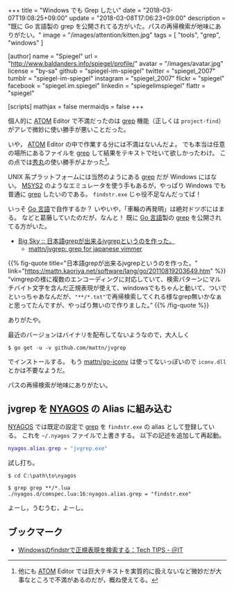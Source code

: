 +++
title = "Windows でも Grep したい"
date = "2018-03-07T19:08:25+09:00"
update = "2018-03-08T17:06:23+09:00"
description = "既に Go 言語製の grep を公開されてる方がいた。パスの再帰検索が地味にありがたい。"
image = "/images/attention/kitten.jpg"
tags        = [ "tools", "grep", "windows" ]

[author]
  name      = "Spiegel"
  url       = "http://www.baldanders.info/spiegel/profile/"
  avatar    = "/images/avatar.jpg"
  license   = "by-sa"
  github    = "spiegel-im-spiegel"
  twitter   = "spiegel_2007"
  tumblr    = "spiegel-im-spiegel"
  instagram = "spiegel_2007"
  flickr    = "spiegel"
  facebook  = "spiegel.im.spiegel"
  linkedin  = "spiegelimspiegel"
  flattr    = "spiegel"

[scripts]
  mathjax = false
  mermaidjs = false
+++

個人的に [ATOM] Editor で不満だったのは [grep] 機能（正しくは `project-find`）がアレで微妙に使い勝手が悪いことだった。

いや， [ATOM] Editor の中で作業する分には不満はないんだよ。
でも本当は任意の場所にあるファイルを [grep] して結果をテキストで吐いて欲しかったわけ。
この点では[秀丸]の使い勝手がよかった[^hm1]。

[^hm1]: 他にも [ATOM] Editor では巨大テキストを実質的に扱えないなど微妙だが大事なところで不満があるのだが，概ね使えてる。

UNIX 系プラットフォームには当然のようにある [grep] だが Windows にはない。
[MSYS2] のようなエミュレータを使う手もあるが，やっぱり Windows でも普通に [grep] したいのである。
`findstr.exe` じゃ役不足なんだってば！

いっそ [Go 言語]で自作するか？ いやいや，「車輪の再発明」は絶対ドツボにはまる。
などと葛藤していたのだが，なんと！ 既に [Go 言語]製の [grep] を公開されてる方がいた。

- [Big Sky :: 日本語grepが出来るjvgrepというのを作った。](https://mattn.kaoriya.net/software/lang/go/20110819203649.htm)
    - [mattn/jvgrep: grep for japanese vimmer](https://github.com/mattn/jvgrep)

{{% fig-quote title="日本語grepが出来るjvgrepというのを作った。" link="https://mattn.kaoriya.net/software/lang/go/20110819203649.htm" %}}
“vimgrepの様に複数のエンコーディングに対応していて、検索パターンにマルチバイト文字を含んだ正規表現が使えて、windowsでもちゃんと動いて、ついでといっちゃあなんだが、`"**/*.txt"`で再帰検索してくれる様なgrep無いかなぁと思ってたんですが、やっぱり無いので作りました。”
{{% /fig-quote %}}

ありがたや。

最近のバージョンはバイナリを配布してないようなので，大人しく

```text
$ go get -u -v github.com/mattn/jvgrep
```

でインストールする。
もう [mattn/go-iconv] は使ってないっぽいので `iconv.dll` とかは不要なようだ。

パスの再帰検索が地味にありがたい。

## jvgrep を [NYAGOS] の Alias に組み込む

[NYAGOS] では既定の設定で [grep] を `findstr.exe` の alias として登録している。
これを `~/.nyagos` ファイルで上書きする。
以下の記述を追加して再起動。

```Lua
nyagos.alias.grep = "jvgrep.exe"
```

試し打ち。

```text
$ cd C:\path\to\nyagos

$ grep grep **/*.lua
./nyagos.d/comspec.lua:16:nyagos.alias.grep = "findstr.exe"
```

よーし，うむうむ，よーし。

## ブックマーク

- [Windowsのfindstrで正規表現を検索する：Tech TIPS - ＠IT](http://www.atmarkit.co.jp/ait/articles/0412/18/news018.html)

[grep]: https://linuxjm.osdn.jp/html/GNU_grep/man1/grep.1.html "Man page of GREP"
[ATOM]: https://atom.io/ "Atom"
[秀丸]: http://hide.maruo.co.jp/software/hidemaru.html "秀まるおのホームページ(サイトー企画)－秀丸エディタ"
[MSYS2]: http://msys2.github.io/ "MSYS2 installer"
[Go 言語]: https://golang.org/ "The Go Programming Language"
[mattn/go-iconv]: https://github.com/mattn/go-iconv "mattn/go-iconv: iconv binding for golang"
[`jvgrep`]: https://github.com/mattn/jvgrep "mattn/jvgrep: grep for japanese vimmer"
[NYAGOS]: https://github.com/zetamatta/nyagos/ "zetamatta/nyagos: NYAGOS - The hybrid UNIXLike Commandline Shell for Windows"
